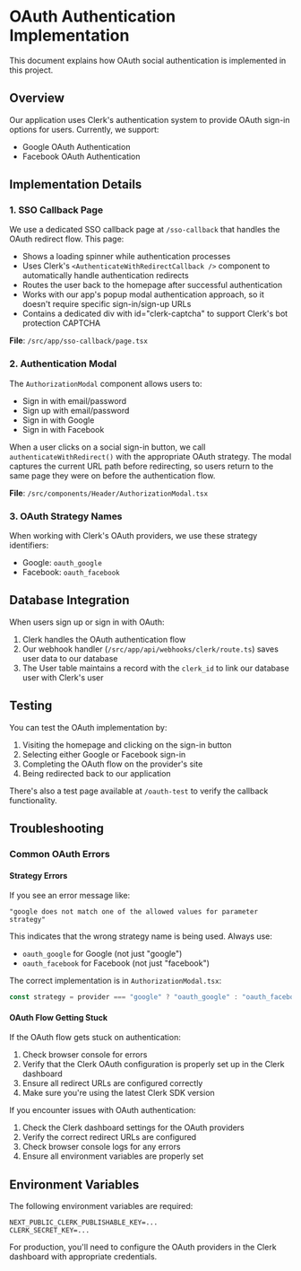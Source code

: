 # OAuth Authentication Implementation

This document explains how OAuth social authentication is implemented in this project.

## Overview

Our application uses Clerk's authentication system to provide OAuth sign-in options for users. Currently, we support:

- Google OAuth Authentication
- Facebook OAuth Authentication

## Implementation Details

### 1. SSO Callback Page

We use a dedicated SSO callback page at `/sso-callback` that handles the OAuth redirect flow. This page:

- Shows a loading spinner while authentication processes
- Uses Clerk's `<AuthenticateWithRedirectCallback />` component to automatically handle authentication redirects
- Routes the user back to the homepage after successful authentication
- Works with our app's popup modal authentication approach, so it doesn't require specific sign-in/sign-up URLs
- Contains a dedicated div with id="clerk-captcha" to support Clerk's bot protection CAPTCHA

**File**: `/src/app/sso-callback/page.tsx`

### 2. Authentication Modal

The `AuthorizationModal` component allows users to:

- Sign in with email/password
- Sign up with email/password
- Sign in with Google
- Sign in with Facebook

When a user clicks on a social sign-in button, we call `authenticateWithRedirect()` with the appropriate OAuth strategy. The modal captures the current URL path before redirecting, so users return to the same page they were on before the authentication flow.

**File**: `/src/components/Header/AuthorizationModal.tsx`

### 3. OAuth Strategy Names

When working with Clerk's OAuth providers, we use these strategy identifiers:

- Google: `oauth_google`
- Facebook: `oauth_facebook`

## Database Integration

When users sign up or sign in with OAuth:

1. Clerk handles the OAuth authentication flow
2. Our webhook handler (`/src/app/api/webhooks/clerk/route.ts`) saves user data to our database
3. The User table maintains a record with the `clerk_id` to link our database user with Clerk's user

## Testing

You can test the OAuth implementation by:

1. Visiting the homepage and clicking on the sign-in button
2. Selecting either Google or Facebook sign-in
3. Completing the OAuth flow on the provider's site
4. Being redirected back to our application

There's also a test page available at `/oauth-test` to verify the callback functionality.

## Troubleshooting

### Common OAuth Errors

#### Strategy Errors

If you see an error message like:

```
"google does not match one of the allowed values for parameter strategy"
```

This indicates that the wrong strategy name is being used. Always use:

- `oauth_google` for Google (not just "google")
- `oauth_facebook` for Facebook (not just "facebook")

The correct implementation is in `AuthorizationModal.tsx`:

```typescript
const strategy = provider === "google" ? "oauth_google" : "oauth_facebook";
```

#### OAuth Flow Getting Stuck

If the OAuth flow gets stuck on authentication:

1. Check browser console for errors
2. Verify that the Clerk OAuth configuration is properly set up in the Clerk dashboard
3. Ensure all redirect URLs are configured correctly
4. Make sure you're using the latest Clerk SDK version

If you encounter issues with OAuth authentication:

1. Check the Clerk dashboard settings for the OAuth providers
2. Verify the correct redirect URLs are configured
3. Check browser console logs for any errors
4. Ensure all environment variables are properly set

## Environment Variables

The following environment variables are required:

```
NEXT_PUBLIC_CLERK_PUBLISHABLE_KEY=...
CLERK_SECRET_KEY=...
```

For production, you'll need to configure the OAuth providers in the Clerk dashboard with appropriate credentials.
